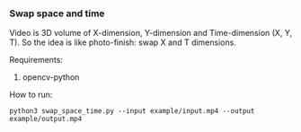 ### Swap space and time

Video is 3D volume of X-dimension, Y-dimension and Time-dimension (X, Y, T).
So the idea is like photo-finish: swap X and T dimensions.
  
 
Requirements:
1. opencv-python

How to run:

`python3 swap_space_time.py --input example/input.mp4 --output example/output.mp4`